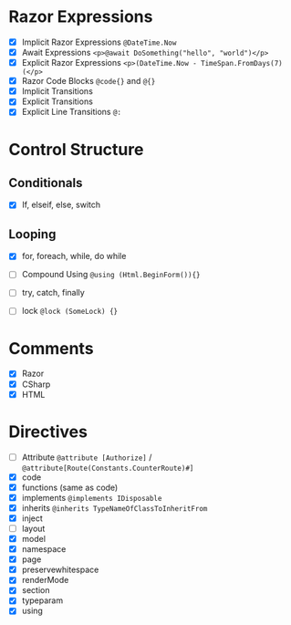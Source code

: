 # Razor Expressions

- [x] Implicit Razor Expressions `@DateTime.Now`
- [x] Await Expressions `<p>@await DoSomething("hello", "world")</p>`
- [x] Explicit Razor Expressions `<p>(DateTime.Now - TimeSpan.FromDays(7)(</p>`
- [x] Razor Code Blocks `@code{}` and `@{}`
- [x] Implicit Transitions
- [x] Explicit Transitions
- [x] Explicit Line Transitions `@:`

# Control Structure

## Conditionals

- [x] If, elseif, else, switch

## Looping

- [x] for, foreach, while, do while

- [ ] Compound Using `@using (Html.BeginForm()){}`
- [ ] try, catch, finally
- [ ] lock `@lock (SomeLock) {}`

# Comments

- [x] Razor
- [x] CSharp
- [x] HTML

# Directives

- [ ] Attribute `@attribute [Authorize]` / `@attribute[Route(Constants.CounterRoute)#]`
- [x] code
- [x] functions (same as code)
- [x] implements `@implements IDisposable`
- [x] inherits `@inherits TypeNameOfClassToInheritFrom`
- [x] inject
- [ ] layout
- [x] model
- [x] namespace
- [x] page
- [x] preservewhitespace
- [x] renderMode
- [x] section
- [x] typeparam
- [x] using
